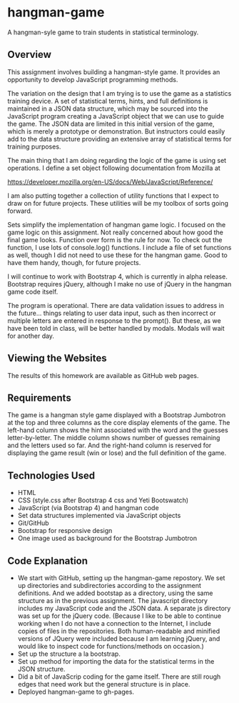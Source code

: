 # hangman-game
A hangman-syle game to train students in statistical terminology.

## Overview
This assignment involves building a hangman-style game. It provides an opportunity to develop JavaScript programming methods.  

The variation on the design that I am trying is to use the game as a statistics training device. A set of statistical terms, hints, and full definitions is maintained in a JSON data structure, which may be sourced into the JavaScript program creating a JavaScript object that we can use to guide the game. The JSON data are limited in this initial version of the game, which is merely a prototype or demonstration. But instructors could easily add to the data structure providing an extensive array of statistical terms for training purposes.

The main thing that I am doing regarding the logic of the game is using set operations. I define a set object following documentation from
Mozilla at

https://developer.mozilla.org/en-US/docs/Web/JavaScript/Reference/

I am also putting together a collection of utility functions that I expect to draw on for future projects. These utilities will be my toolbox of sorts going forward. 

Sets simplify the implementation of hangman game logic. I focused on the game logic on this assignment. Not really concerned about how good the final game looks. Function over form is the rule for now. To check out the function, I use lots of console.log() functions. I include a file of set functions as well, though I did not need to use these for the hangman game. Good to have them handy, though, for future projects.

I will continue to work with Bootstrap 4, which is currently in alpha release. Bootstrap requires jQuery, although I make no use of jQuery in the hangman game code itself.

The program is operational. There are data validation issues to address in the future...  things relating to user data input, such as then incorrect or multiple letters are entered in response to the prompt(). But these, as we have been told in class, will be better handled by modals. Modals will wait for another day.

## Viewing the Websites

The results of this homework are available as GitHub web pages.

## Requirements

The game is a hangman style game displayed with a Bootstrap Jumbotron at the top and three columns as the core display elements of the game. The left-hand column shows the hint associated with the word and the guesses letter-by-letter. The middle column shows number of guesses remaining and the letters used so far. And the right-hand column is reserved for displaying the game result (win or lose) and the full definition of the game.

## Technologies Used

- HTML
- CSS (style.css after Bootstrap 4 css and Yeti Bootswatch)
- JavaScript (via Bootstrap 4) and hangman code
- Set data structures implemented via JavaScript objects
- Git/GitHub
- Bootstrap for responsive design
- One image used as background for the Bootstrap Jumbotron

## Code Explanation
- We start with GitHub, setting up the hangman-game repostory. We set up directories and subdirectories according to the assignment definitions. And we added bootstap as a directory, using the same structure as in the previous assignment. The javascript directory includes my JavaScript code and the JSON data. A separate js directory was set up for the jQuery code. (Because I like to be able to continue working when I do not have a connection to the Internet, I include copies of files in the repositories. Both human-readable and minified versions of JQuery were included because I am learning jQuery, and would like to inspect code for functions/methods on occasion.)
- Set up the structure a la bootstrap.
- Set up method for importing the data for the statistical terms in the JSON structure.
- Did a bit of JavaScrip coding for the game itself. There are still rough edges that need work but the general structure is in place.
- Deployed hangman-game to gh-pages.
